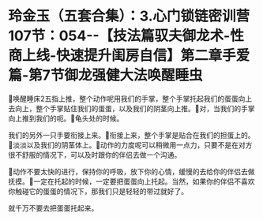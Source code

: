 # 玲金玉（五套合集）：3.心门锁链密训营 107节：054--【技法篇驭夫御龙术-性商上线-快速提升闺房自信】第二章手爱篇-第7节御龙强健大法唤醒睡虫

🎼唤醒睡床2五指上推，整个动作呢用我们的手掌，整个手掌托起我们的蛋蛋向上去向上，整个手掌贴住我们的蛋蛋，以及我们的阴茎向上推。🎼对，当我们的手掌向上推到我们的呃。🎼龟头处的时候。

我们的另外一只手要衔接上来。🎼衔接上来，整个手掌是贴合在我们的担蛋上的。🎼淡淡以及我们的阴茎体上。🎼动作的力度呢可以稍微用一点力，只要不是在对方很不舒服的情况下，可以及时跟你的伴侣去做一个沟通。

🎼动作不要太快的进行，保持你的呼吸，放下你的心情，缓慢的去给你的伴侣去做抚摸。🎼一定在托起的时候，一定要把蛋蛋向上托起。当然，如果你的伴侣不喜欢你触碰它的蛋蛋的情况下，那我们只是轻轻的带过就好了。

就千万不要去把蛋蛋托起来。